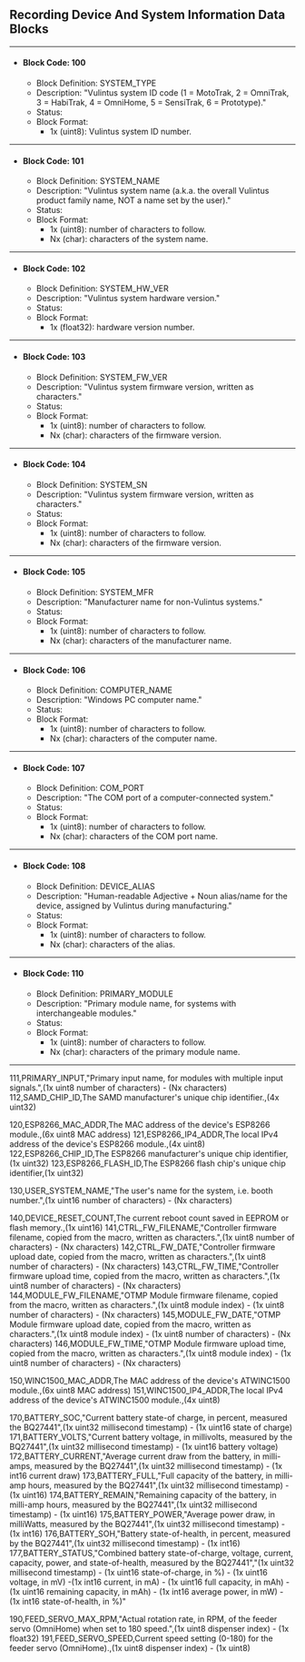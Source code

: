 ## Recording Device And System Information Data Blocks

---

* #### Block Code: 100
  * Block Definition: SYSTEM_TYPE
  * Description: "Vulintus system ID code (1 = MotoTrak, 2 = OmniTrak, 3 = HabiTrak, 4 = OmniHome, 5 = SensiTrak, 6 = Prototype)."
  * Status:
  * Block Format:
    * 1x (uint8): Vulintus system ID number.

---

* #### Block Code: 101
  * Block Definition: SYSTEM_NAME
  * Description: "Vulintus system name (a.k.a. the overall Vulintus product family name, NOT a name set by the user)."
  * Status:
  * Block Format:
    * 1x (uint8): number of characters to follow.
    * Nx (char): characters of the system name.

---

* #### Block Code: 102
  * Block Definition: SYSTEM_HW_VER
  * Description: "Vulintus system hardware version."
  * Status:
  * Block Format:
    * 1x (float32): hardware version number.

---

* #### Block Code: 103
  * Block Definition: SYSTEM_FW_VER
  * Description: "Vulintus system firmware version, written as characters."
  * Status:
  * Block Format:
    * 1x (uint8): number of characters to follow.
    * Nx (char): characters of the firmware version.
   
---

* #### Block Code: 104
  * Block Definition: SYSTEM_SN
  * Description: "Vulintus system firmware version, written as characters."
  * Status:
  * Block Format:
    * 1x (uint8): number of characters to follow.
    * Nx (char): characters of the firmware version.

---

* #### Block Code: 105
  * Block Definition: SYSTEM_MFR
  * Description: "Manufacturer name for non-Vulintus systems."
  * Status:
  * Block Format:
    * 1x (uint8): number of characters to follow.
    * Nx (char): characters of the manufacturer name.
 
---

* #### Block Code: 106
  * Block Definition: COMPUTER_NAME
  * Description: "Windows PC computer name."
  * Status:
  * Block Format:
    * 1x (uint8): number of characters to follow.
    * Nx (char): characters of the computer name.
   
---

* #### Block Code: 107
  * Block Definition: COM_PORT
  * Description: "The COM port of a computer-connected system."
  * Status:
  * Block Format:
    * 1x (uint8): number of characters to follow.
    * Nx (char): characters of the COM port name.

---

* #### Block Code: 108
  * Block Definition: DEVICE_ALIAS
  * Description: "Human-readable Adjective + Noun alias/name for the device, assigned by Vulintus during manufacturing."
  * Status:
  * Block Format:
    * 1x (uint8): number of characters to follow.
    * Nx (char): characters of the alias.

---

* #### Block Code: 110
  * Block Definition: PRIMARY_MODULE
  * Description: "Primary module name, for systems with interchangeable modules."
  * Status:
  * Block Format:
    * 1x (uint8): number of characters to follow.
    * Nx (char): characters of the primary module name.

---


111,PRIMARY_INPUT,"Primary input name, for modules with multiple input signals.",(1x uint8 number of characters) - (Nx characters)
112,SAMD_CHIP_ID,The SAMD manufacturer's unique chip identifier.,(4x uint32)

120,ESP8266_MAC_ADDR,The MAC address of the device's ESP8266 module.,(6x uint8 MAC address)
121,ESP8266_IP4_ADDR,The local IPv4 address of the device's ESP8266 module.,(4x uint8)
122,ESP8266_CHIP_ID,The ESP8266 manufacturer's unique chip identifier,(1x uint32)
123,ESP8266_FLASH_ID,The ESP8266 flash chip's unique chip identifier,(1x uint32)

130,USER_SYSTEM_NAME,"The user's name for the system, i.e. booth number.",(1x uint16 number of characters) - (Nx characters)

140,DEVICE_RESET_COUNT,The current reboot count saved in EEPROM or flash memory.,(1x uint16)
141,CTRL_FW_FILENAME,"Controller firmware filename, copied from the macro, written as characters.",(1x uint8 number of characters) - (Nx characters)
142,CTRL_FW_DATE,"Controller firmware upload date, copied from the macro, written as characters.",(1x uint8 number of characters) - (Nx characters)
143,CTRL_FW_TIME,"Controller firmware upload time, copied from the macro, written as characters.",(1x uint8 number of characters) - (Nx characters)
144,MODULE_FW_FILENAME,"OTMP Module firmware filename, copied from the macro, written as characters.",(1x uint8 module index) - (1x uint8 number of characters) - (Nx characters)
145,MODULE_FW_DATE,"OTMP Module firmware upload date, copied from the macro, written as characters.",(1x uint8 module index) - (1x uint8 number of characters) - (Nx characters)
146,MODULE_FW_TIME,"OTMP Module firmware upload time, copied from the macro, written as characters.",(1x uint8 module index) - (1x uint8 number of characters) - (Nx characters)

150,WINC1500_MAC_ADDR,The MAC address of the device's ATWINC1500 module.,(6x uint8 MAC address)
151,WINC1500_IP4_ADDR,The local IPv4 address of the device's ATWINC1500 module.,(4x uint8)

170,BATTERY_SOC,"Current battery state-of charge, in percent, measured the BQ27441",(1x uint32 millisecond timestamp) - (1x uint16 state of charge)
171,BATTERY_VOLTS,"Current battery voltage, in millivolts, measured by the BQ27441",(1x uint32 millisecond timestamp) - (1x uint16 battery voltage)
172,BATTERY_CURRENT,"Average current draw from the battery, in milli-amps, measured by the BQ27441",(1x uint32 millisecond timestamp) - (1x int16 current draw)
173,BATTERY_FULL,"Full capacity of the battery, in milli-amp hours, measured by the BQ27441",(1x uint32 millisecond timestamp) - (1x uint16)
174,BATTERY_REMAIN,"Remaining capacity of the battery, in milli-amp hours, measured by the BQ27441",(1x uint32 millisecond timestamp) - (1x uint16)
175,BATTERY_POWER,"Average power draw, in milliWatts, measured by the BQ27441",(1x uint32 millisecond timestamp) - (1x int16)
176,BATTERY_SOH,"Battery state-of-health, in percent, measured by the BQ27441",(1x uint32 millisecond timestamp) - (1x int16)
177,BATTERY_STATUS,"Combined battery state-of-charge, voltage, current, capacity, power, and state-of-health, measured by the BQ27441","(1x uint32 millisecond timestamp) - (1x uint16 state-of-charge, in %) - (1x uint16 voltage, in mV) -(1x int16 current, in mA) - (1x uint16 full capacity, in mAh) - (1x uint16 remaining capacity, in mAh) - (1x int16 average power, in mW) - (1x int16 state-of-health, in %)"

190,FEED_SERVO_MAX_RPM,"Actual rotation rate, in RPM, of the feeder servo (OmniHome) when set to 180 speed.",(1x uint8 dispenser index) - (1x float32)
191,FEED_SERVO_SPEED,Current speed setting (0-180) for the feeder servo (OmniHome).,(1x uint8 dispenser index) - (1x uint8)
